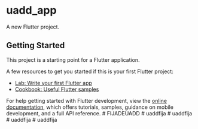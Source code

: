 # uadd_app

A new Flutter project.

## Getting Started

This project is a starting point for a Flutter application.

A few resources to get you started if this is your first Flutter project:

- [Lab: Write your first Flutter app](https://docs.flutter.dev/get-started/codelab)
- [Cookbook: Useful Flutter samples](https://docs.flutter.dev/cookbook)

For help getting started with Flutter development, view the
[online documentation](https://docs.flutter.dev/), which offers tutorials,
samples, guidance on mobile development, and a full API reference.
#   F I J A D E U A D D  
 #   u a d d f i j a  
 #   u a d d f i j a  
 #   u a d d f i j a  
 #   u a d d f i j a  
 